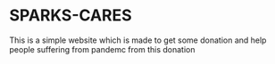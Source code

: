 # SPARKS-CARES
This is a simple website which is made to get some donation and help people suffering from pandemc from this donation
